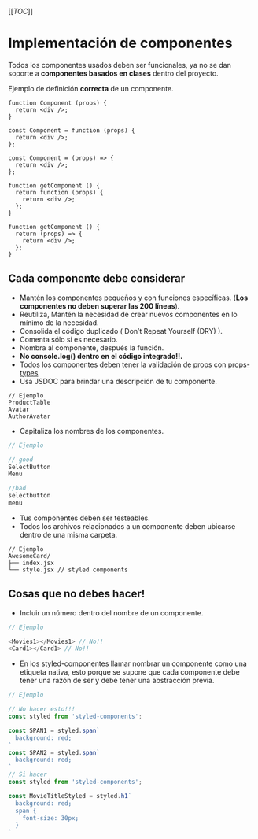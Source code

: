 [[_TOC_]]

# Implementación de componentes
Todos los componentes usados deben ser funcionales, ya no se dan soporte a **componentes basados en clases** dentro del proyecto.


Ejemplo de definición **correcta** de un componente.

```
function Component (props) {
  return <div />;
}

const Component = function (props) {
  return <div />;
};

const Component = (props) => {
  return <div />;
};

function getComponent () {
  return function (props) {
    return <div />;
  };
}

function getComponent () {
  return (props) => {
    return <div />;
  };
}
```
## Cada componente debe considerar
- Mantén los componentes pequeños y con funciones específicas. (**Los componentes no deben superar las 200 líneas**).
- Reutiliza, Mantén la necesidad de crear nuevos componentes en lo mínimo de la necesidad.
- Consolida el código duplicado ( Don’t Repeat Yourself (DRY) ).
- Comenta sólo si es necesario.
- Nombra al componente, después la función.
- **No console.log() dentro en el código integrado!!.**
- Todos los componentes deben tener la validación de props con [props-types](https://www.npmjs.com/package/prop-types) 
- Usa JSDOC para brindar una descripción de tu componente.

```
// Ejemplo
ProductTable 
Avatar
AuthorAvatar
```
- Capitaliza los nombres de los componentes.

```js
// Ejemplo

// good
SelectButton
Menu

//bad
selectbutton
menu
```
- Tus componentes deben ser testeables.
- Todos los archivos relacionados a un componente deben ubicarse dentro de una misma carpeta.


```
// Ejemplo
AwesomeCard/
├── index.jsx 
└── style.jsx // styled components
```

## Cosas que no debes hacer!
- Incluir un número dentro del nombre de un componente.
```js
// Ejemplo

<Movies1></Movies1> // No!!
<Card1></Card1> // No!!

```
- En los styled-componentes llamar nombrar un componente como una etiqueta nativa, esto porque se supone que cada componente debe tener una razón de ser y debe tener una abstracción previa.
```js
// Ejemplo

// No hacer esto!!!
const styled from 'styled-components';

const SPAN1 = styled.span`
  background: red;
`
const SPAN2 = styled.span`
  background: red;
`
// Si hacer
const styled from 'styled-components';

const MovieTitleStyled = styled.h1`
  background: red;
  span {
    font-size: 30px;
  }
`
```
